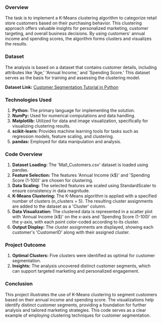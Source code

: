 ### Overview

The task is to implement a K-Means clustering algorithm to categorize retail store customers based on their purchasing behavior. This clustering approach offers valuable insights for personalized marketing, customer targeting, and overall business decisions. By using customers' annual income and spending scores, the algorithm forms clusters and visualizes the results.

### Dataset

The analysis is based on a dataset that contains customer details, including attributes like 'Age,' 'Annual Income,' and 'Spending Score.' This dataset serves as the basis for training and assessing the clustering model.

**Dataset Link:** [Customer Segmentation Tutorial in Python](https://www.kaggle.com/datasets/vjchoudhary7/customer-segmentation-tutorial-in-python)

### Technologies Used

1. **Python:** The primary language for implementing the solution.
2. **NumPy:** Used for numerical computations and data handling.
3. **Matplotlib:** Utilized for data and image visualization, specifically for visualizing clustering results.
4. **scikit-learn:** Provides machine learning tools for tasks such as regression models, feature scaling, and clustering.
5. **pandas:** Employed for data manipulation and analysis.

### Code Overview

1. **Dataset Loading:** The 'Mall_Customers.csv' dataset is loaded using pandas.
2. **Feature Selection:** The features 'Annual Income (k$)' and 'Spending Score (1-100)' are chosen for clustering.
3. **Data Scaling:** The selected features are scaled using StandardScaler to ensure consistency in data magnitude.
4. **K-Means Clustering:** The K-Means algorithm is applied with a specified number of clusters (n_clusters = 5). The resulting cluster assignments are added to the dataset as a 'Cluster' column.
5. **Data Visualization:** The clustered data is represented in a scatter plot with 'Annual Income (k$)' on the x-axis and 'Spending Score (1-100)' on the y-axis, with each point color-coded according to its cluster.
6. **Output Display:** The cluster assignments are displayed, showing each customer's 'CustomerID' along with their assigned cluster.

### Project Outcome

1. **Optimal Clusters:** Five clusters were identified as optimal for customer segmentation.
2. **Insights:** The analysis uncovered distinct customer segments, which can support targeted marketing and personalized engagement.

### Conclusion

This project illustrates the use of K-Means clustering to segment customers based on their annual income and spending score. The visualizations help identify distinct customer segments, providing a foundation for further analysis and tailored marketing strategies. This code serves as a clear example of employing clustering techniques for customer segmentation.
